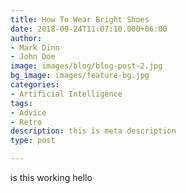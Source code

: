 ```yaml
---
title: How To Wear Bright Shoes
date: 2018-09-24T11:07:10.000+06:00
author:
- Mark Dinn
- John Doe
image: images/blog/blog-post-2.jpg
bg_image: images/feature-bg.jpg
categories:
- Artificial Intelligence
tags:
- Advice
- Retro
description: this is meta description
type: post

---
```

is this working hello